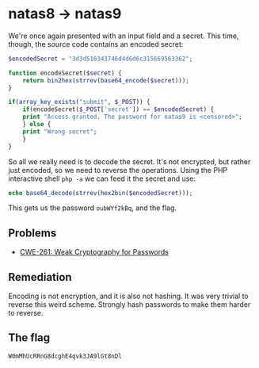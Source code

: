 # natas8 -> natas9

We're once again presented with an input field and a secret. This time, though, the source code contains an encoded secret:

```php
$encodedSecret = "3d3d516343746d4d6d6c315669563362";

function encodeSecret($secret) {
    return bin2hex(strrev(base64_encode($secret)));
}

if(array_key_exists("submit", $_POST)) {
    if(encodeSecret($_POST['secret']) == $encodedSecret) {
    print "Access granted. The password for natas9 is <censored>";
    } else {
    print "Wrong secret";
    }
}
```

So all we really need is to decode the secret. It's not encrypted, but rather just encoded, so we need to reverse the operations. Using the PHP interactive shell `php -a` we can feed it the secret and use:

```php
echo base64_decode(strrev(hex2bin($encodedSecret)));
```

This gets us the password `oubWYf2kBq`, and the flag.

## Problems

* [CWE-261: Weak Cryptography for Passwords](https://cwe.mitre.org/data/definitions/261.html)

## Remediation

Encoding is not encryption, and it is also not hashing. It was very trivial to reverse this weird scheme. Strongly hash passwords to make them harder to reverse.

## The flag

`W0mMhUcRRnG8dcghE4qvk3JA9lGt8nDl`